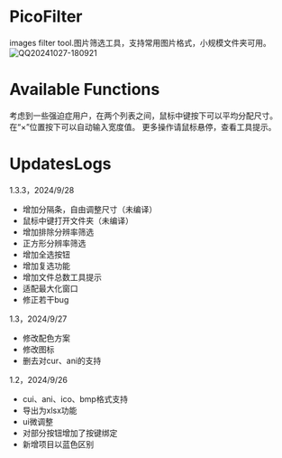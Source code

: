 # PicoFilter
 images filter tool.图片筛选工具，支持常用图片格式，小规模文件夹可用。
![QQ20241027-180921](https://github.com/user-attachments/assets/aac9ef84-1124-4a9f-8b57-260e3455a09c)
# Available Functions
考虑到一些强迫症用户，在两个列表之间，鼠标中键按下可以平均分配尺寸。
在“×”位置按下可以自动输入宽度值。
更多操作请鼠标悬停，查看工具提示。
# UpdatesLogs
 1.3.3，2024/9/28
+ 增加分隔条，自由调整尺寸（未编译）
+ 鼠标中键打开文件夹（未编译）
+ 增加排除分辨率筛选
+ 正方形分辨率筛选
+ 增加全选按钮
+ 增加复选功能
+ 增加文件总数工具提示
+ 适配最大化窗口
+ 修正若干bug

 1.3，2024/9/27
+ 修改配色方案
+ 修改图标
+ 删去对cur、ani的支持
 
1.2，2024/9/26
+ cui、ani、ico、bmp格式支持
+ 导出为xlsx功能
+ ui微调整
+ 对部分按钮增加了按键绑定
+ 新增项目以蓝色区别
